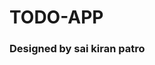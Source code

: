 # TODO-APP
<!DOCTYPE html>
<html lang="en">
<head>
    <meta charset="UTF-8">
    <meta name="viewport" content="width=device-width, initial-scale=1.0">
    <meta http-equiv="X-UA-Compatible" content="ie=edge">
    <title>TODO APP</title>
    <link rel="stylesheet" href="style.css"/>
</head>
<body>
   
   <script src="todo.js"></script>
   <h3>Designed by sai kiran patro</h3>
</body>
</html>

